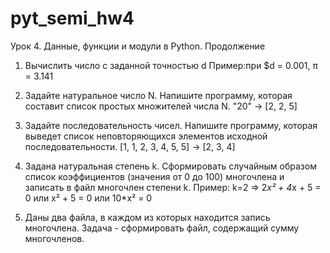 # pyt_semi_hw4

Урок 4. Данные, функции и модули в Python. Продолжение

1. Вычислить число c заданной точностью d
Пример:при $d = 0.001, π = 3.141

2. Задайте натуральное число N. Напишите программу, которая составит список простых множителей числа N.
"20" -> [2, 2, 5]

3. Задайте последовательность чисел. Напишите программу, которая выведет список
неповторяющихся элементов исходной последовательности.
[1, 1, 2, 3, 4, 5, 5] -> [2, 3, 4]

4. Задана натуральная степень k. Сформировать случайным образом список коэффициентов
(значения от 0 до 100) многочлена и записать в файл многочлен степени k.
Пример: k=2 => 2*x² + 4*x + 5 = 0 или x² + 5 = 0 или 10*x² = 0

5. Даны два файла, в каждом из которых находится запись многочлена.
Задача - сформировать файл, содержащий сумму многочленов.
